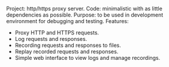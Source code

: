 Project: http/https proxy server.
Code: minimalistic with as little dependencies as possible.
Purpose: to be used in development environment for debugging and testing.
Features:
- Proxy HTTP and HTTPS requests.
- Log requests and responses.
- Recording requests and responses to files.
- Replay recorded requests and responses.
- Simple web interface to view logs and manage recordings.